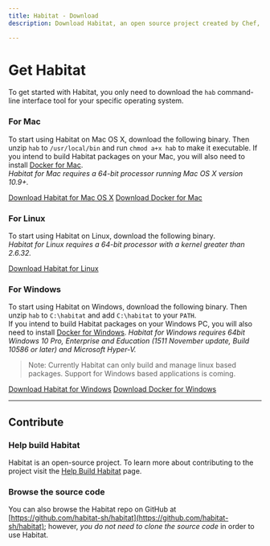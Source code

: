 ```yaml
---
title: Habitat - Download
description: Download Habitat, an open source project created by Chef, so your apps can behave consistently in any runtime – bare metal, VMs, containers, and PaaS.

---
```


# Get Habitat
To get started with Habitat, you only need to download the `hab` command-line interface tool for your specific operating system.

### For Mac
To start using Habitat on Mac OS X, download the following binary.  Then unzip `hab` to `/usr/local/bin` and run `chmod a+x hab` to make it executable.
If you intend to build Habitat packages on your Mac, you will also need to install [Docker for Mac](https://www.docker.com/products/docker#/mac).  
_Habitat for Mac requires a 64-bit processor running Mac OS X version 10.9+._


<a class="button" href="https://api.bintray.com/content/habitat/stable/darwin/x86_64/hab-%24latest-x86_64-darwin.zip?bt_package=hab-x86_64-darwin">Download Habitat for Mac OS X</a>
<a class="button secondary" href="https://www.docker.com/products/docker#/mac">Download Docker for Mac</a>

### For Linux
To start using Habitat on Linux, download the following binary.  
_Habitat for Linux requires a 64-bit processor with a kernel greater than 2.6.32._

<a class="button" href="https://api.bintray.com/content/habitat/stable/linux/x86_64/hab-%24latest-x86_64-linux.tar.gz?bt_package=hab-x86_64-linux">Download Habitat for Linux</a>

### For Windows
To start using Habitat on Windows, download the following binary.  Then unzip `hab` to `C:\habitat` and add `C:\habitat` to your `PATH`.  
If you intend to build Habitat packages on your Windows PC, you will also need to install [Docker for Windows](https://docs.docker.com/docker-for-windows/). 
_Habitat for Windows requires 64bit Windows 10 Pro, Enterprise and Education (1511 November update, Build 10586 or later) and Microsoft Hyper-V._

> Note: Currently Habitat can only build and manage linux based packages. Support for Windows based applications is coming.

<a class="button" href="https://api.bintray.com/content/habitat/stable/windows/x86_64/hab-%24latest-x86_64-windows.zip?bt_package=hab-x86_64-windows">Download Habitat for Windows</a>
<a class="button secondary" href="https://download.docker.com/win/stable/InstallDocker.msi">Download Docker for Windows</a>

<hr>

## Contribute

### Help build Habitat
Habitat is an open-source project. To learn more about contributing to the project visit the [Help Build Habitat](/docs/contribute-help-build) page.

### Browse the source code
You can also browse the Habitat repo on GitHub at [https://github.com/habitat-sh/habitat](https://github.com/habitat-sh/habitat); however, _you do not need to clone the source code_ in order to use Habitat.
